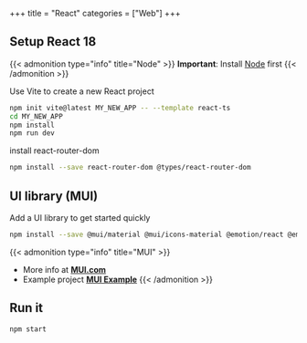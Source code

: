 +++
title = "React"
categories = ["Web"]
+++

## Setup React 18

{{< admonition type="info" title="Node" >}}
**Important**: Install [Node](/posts/node) first
{{< /admonition >}}

Use Vite to create a new React project

```sh
npm init vite@latest MY_NEW_APP -- --template react-ts
cd MY_NEW_APP
npm install
npm run dev
```

install react-router-dom

```sh
npm install --save react-router-dom @types/react-router-dom
```

## UI library (MUI)

Add a UI library to get started quickly

```sh
npm install --save @mui/material @mui/icons-material @emotion/react @emotion/styled
```
{{< admonition type="info" title="MUI" >}}
- More info at **[MUI.com](https://mui.com/)**
- Example project **[MUI Example](https://github.com/mui/material-ui/tree/master/examples/material-vite-ts)**
{{< /admonition >}}

## Run it

```sh
npm start
```
